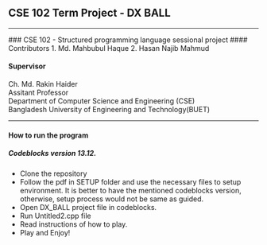 ## CSE 102 Term Project - DX BALL
<hr/>
### CSE 102 - Structured programming language sessional project
#### Contributors
1. Md. Mahbubul Haque
2. Hasan Najib Mahmud

#### Supervisor
Ch. Md. Rakin Haider\
Assitant Professor\
Department of Computer Science and Engineering (CSE)\
Bangladesh University of Engineering and Technology(BUET)
***
#### How to run the program

##### Codeblocks version 13.12.
* Clone the repository
* Follow the pdf in SETUP folder and use the necessary files to setup environment.
It is better to have the mentioned codeblocks version, otherwise, setup process would not be same as guided.
* Open DX_BALL project file in codeblocks.
* Run Untitled2.cpp file
* Read instructions of how to play.
* Play and Enjoy!
